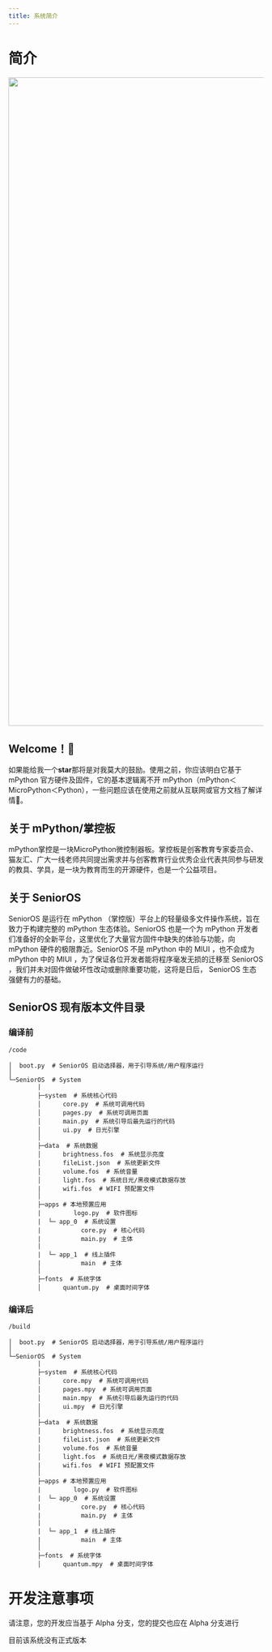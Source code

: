 ```yaml
---
title: 系统简介
---
```


# 简介
<img src="https://gitee.com/can1425/mPython-SeniorOS/raw/Alpha/gitee_logo.jpg" height="1280" width="588">

## Welcome！👏

如果能给我一个**star**那将是对我莫大的鼓励。使用之前，你应该明白它基于 mPython 官方硬件及固件，它的基本逻辑离不开 mPython（mPython＜MicroPython＜Python），一些问题应该在使用之前就从互联网或官方文档了解详情🔎。


## 关于 mPython/掌控板

mPython掌控是一块MicroPython微控制器板。掌控板是创客教育专家委员会、猫友汇、广大一线老师共同提出需求并与创客教育行业优秀企业代表共同参与研发的教具、学具，是一块为教育而生的开源硬件，也是一个公益项目。

## 关于 SeniorOS

SeniorOS 是运行在 mPython （掌控版）平台上的轻量级多文件操作系统，旨在致力于构建完整的 mPython 生态体验。SeniorOS 也是一个为 mPython 开发者们准备好的全新平台，这里优化了大量官方固件中缺失的体验与功能，向 mPython 硬件的极限靠近。SeniorOS 不是 mPython 中的 MIUI ，也不会成为 mPython 中的 MIUI ，为了保证各位开发者能将程序毫发无损的迁移至 SeniorOS ，我们并未对固件做破坏性改动或删除重要功能，这将是日后， SeniorOS 生态强健有力的基础。

## SeniorOS 现有版本文件目录

### 编译前

```
/code

│  boot.py  # SeniorOS 启动选择器，用于引导系统/用户程序运行
│
└─SeniorOS  # System
        |
        ├─system  # 系统核心代码
        │      core.py  # 系统可调用代码
        │      pages.py  # 系统可调用页面
        │      main.py  # 系统引导后最先运行的代码
        │      ui.py  # 日光引擎
        │
        ├─data  # 系统数据
        │      brightness.fos  # 系统显示亮度
        |      fileList.json  # 系统更新文件
        │      volume.fos  # 系统音量
        │      light.fos  # 系统日光/黑夜模式数据存放
        |      wifi.fos  # WIFI 预配置文件
        │
        ├─apps # 本地预置应用
        |         logo.py  # 软件图标
        |  └─ app_0  # 系统设置
        |           core.py  # 核心代码
        |           main.py  # 主体
        |      
        |  └─ app_1  # 线上插件
        |           main  # 主体
        │
        ├─fonts  # 系统字体
        │      quantum.py  # 桌面时间字体
```

### 编译后

```
/build

│  boot.py  # SeniorOS 启动选择器，用于引导系统/用户程序运行
│
└─SeniorOS  # System
        |
        ├─system  # 系统核心代码
        │      core.mpy  # 系统可调用代码
        │      pages.mpy  # 系统可调用页面
        │      main.mpy  # 系统引导后最先运行的代码
        │      ui.mpy  # 日光引擎
        │
        ├─data  # 系统数据
        │      brightness.fos  # 系统显示亮度
        |      fileList.json  # 系统更新文件
        │      volume.fos  # 系统音量
        │      light.fos  # 系统日光/黑夜模式数据存放
        |      wifi.fos  # WIFI 预配置文件
        │
        ├─apps # 本地预置应用
        |         logo.py  # 软件图标
        |  └─ app_0  # 系统设置
        |           core.py  # 核心代码
        |           main.py  # 主体
        |      
        |  └─ app_1  # 线上插件
        |           main  # 主体
        │
        ├─fonts  # 系统字体
        │      quantum.mpy  # 桌面时间字体
```

# 开发注意事项

请注意，您的开发应当基于 Alpha 分支，您的提交也应在 Alpha 分支进行

目前该系统没有正式版本